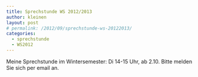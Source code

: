 ```yaml
---
title: Sprechstunde WS 2012/2013
author: kleinen
layout: post
# permalink: /2012/09/sprechstunde-ws-20122013/
categories:
  - sprechstunde
  - WS2012
---
```

Meine Sprechstunde im Wintersemester: Di 14-15 Uhr, ab 2.10. Bitte melden Sie sich per email an.
